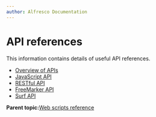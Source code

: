 ```yaml
---
author: Alfresco Documentation
---
```


# API references

This information contains details of useful API references.

-   [Overview of APIs](../concepts/API-intro.md)
-   [JavaScript API](../concepts/API-JS-intro.md)
-   [RESTful API](RESTful-intro.md)
-   [FreeMarker API](API-FreeMarker-intro.md)
-   [Surf API](APISurfPlatform-intro.md)

**Parent topic:**[Web scripts reference](../concepts/ws-reference.md)

